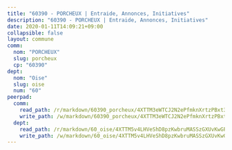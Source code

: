 ```yaml
---
title: "60390 - PORCHEUX | Entraide, Annonces, Initiatives"
description: "60390 - PORCHEUX | Entraide, Annonces, Initiatives"
date: 2020-01-11T14:09:21+09:00
collapsible: false
layout: commune
comm:
  nom: "PORCHEUX"
  slug: porcheux
  cp: "60390"
dept:
  nom: "Oise"
  slug: oise
  num: "60"
peerpad:
  comm:
    read_path: /r/markdown/60390_porcheux/4XTTM3eWTCJ2N2ePfmknXrtzPBxt3qRt1iSFMonh8iiNZzKg6
    write_path: /w/markdown/60390_porcheux/4XTTM3eWTCJ2N2ePfmknXrtzPBxt3qRt1iSFMonh8iiNZzKg6-K3TgTqXay67BYKNnWE97sYFCQQ8aVjRcxVeoDq9gPayAutVGP38VuCBHWLiMvRTD8M8C8cFVyVmRRmMff6zw44HupWxppshWiFhMDjv8rRpmtWSRNtkwic1Ynh5WLL7Qy1xcGzFL
  dept:
    read_path: /r/markdown/60_oise/4XTTM5v4LHVeShD8pzKwbruMASSzGXUvKwGPyPNR6Aq6aruGY
    write_path: /w/markdown/60_oise/4XTTM5v4LHVeShD8pzKwbruMASSzGXUvKwGPyPNR6Aq6aruGY-K3TgTfEPmBuMGxs3WizC7aafmuSUvuvwsE7nM986pS4fEczEhokrfL1mXNtU722XatpEcDhfhLf5xd24JkCKBD4DcQHeF5CYjEkAVzDN3PuQerZfYGZ5zy2XFcJNh2Z1pYjLoQTn
---
```


